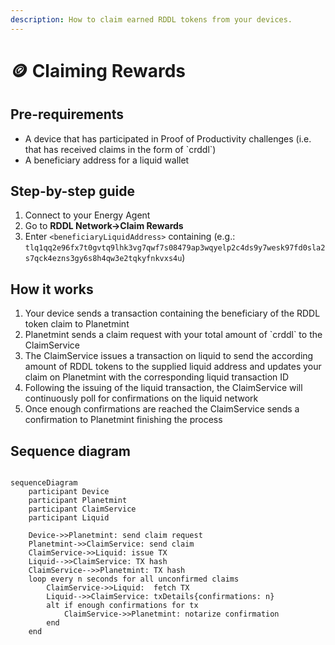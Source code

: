 ```yaml
---
description: How to claim earned RDDL tokens from your devices.
---
```


# 🪙 Claiming Rewards

## Pre-requirements

* A device that has participated in Proof of Productivity challenges (i.e. that has received claims in the form of \`crddl\`)
* A beneficiary address for a liquid wallet

## Step-by-step guide

1. Connect to your Energy Agent
2. Go to **RDDL Network->Claim Rewards**
3. Enter `<beneficiaryLiquidAddress>` containing (e.g.: `tlq1qq2e96fx7t0gvtq9lhk3vg7qwf7s08479ap3wqyelp2c4ds9y7wesk97fd0sla2s7qck4ezns3gy6s8h4qw3e2tqkyfnkvxs4u`)

## How it works

1. Your device sends a transaction containing the beneficiary of the RDDL token claim to Planetmint
2. Planetmint sends a claim request with your total amount of \`crddl\` to the ClaimService
3. The ClaimService issues a transaction on liquid to send the according amount of RDDL tokens to the supplied liquid address and updates your claim on Planetmint with the corresponding liquid transaction ID
4. &#x20;Following the issuing of the liquid transaction, the ClaimService will continuously poll for confirmations on the liquid network
5. Once enough confirmations are reached the ClaimService sends a confirmation to Planetmint finishing the process

## Sequence diagram

```mermaid

sequenceDiagram
    participant Device
    participant Planetmint
    participant ClaimService
    participant Liquid
    
    Device->>Planetmint: send claim request
    Planetmint->>ClaimService: send claim
    ClaimService->>Liquid: issue TX
    Liquid-->>ClaimService: TX hash
    ClaimService-->>Planetmint: TX hash
    loop every n seconds for all unconfirmed claims
        ClaimService->>Liquid:  fetch TX
        Liquid-->>ClaimService: txDetails{confirmations: n}
        alt if enough confirmations for tx
            ClaimService->>Planetmint: notarize confirmation
        end
    end 
```
